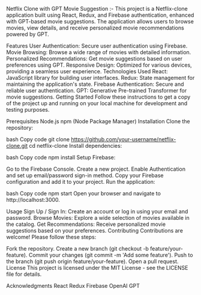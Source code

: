 Netflix Clone with GPT Movie Suggestion :-
This project is a Netflix-clone application built using React, Redux, and Firebase authentication, enhanced with GPT-based movie suggestions. The application allows users to browse movies, view details, and receive personalized movie recommendations powered by GPT.

Features
User Authentication: Secure user authentication using Firebase.
Movie Browsing: Browse a wide range of movies with detailed information.
Personalized Recommendations: Get movie suggestions based on user preferences using GPT.
Responsive Design: Optimized for various devices, providing a seamless user experience.
Technologies Used
React: JavaScript library for building user interfaces.
Redux: State management for maintaining the application's state.
Firebase Authentication: Secure and reliable user authentication.
GPT: Generative Pre-trained Transformer for movie suggestions.
Getting Started
Follow these instructions to get a copy of the project up and running on your local machine for development and testing purposes.

Prerequisites
Node.js
npm (Node Package Manager)
Installation
Clone the repository:

bash
Copy code
git clone https://github.com/your-username/netflix-clone.git
cd netflix-clone
Install dependencies:

bash
Copy code
npm install
Setup Firebase:

Go to the Firebase Console.
Create a new project.
Enable Authentication and set up email/password sign-in method.
Copy your Firebase configuration and add it to your project.
Run the application:

bash
Copy code
npm start
Open your browser and navigate to http://localhost:3000.

Usage
Sign Up / Sign In: Create an account or log in using your email and password.
Browse Movies: Explore a wide selection of movies available in the catalog.
Get Recommendations: Receive personalized movie suggestions based on your preferences.
Contributing
Contributions are welcome! Please follow these steps:

Fork the repository.
Create a new branch (git checkout -b feature/your-feature).
Commit your changes (git commit -m 'Add some feature').
Push to the branch (git push origin feature/your-feature).
Open a pull request.
License
This project is licensed under the MIT License - see the LICENSE file for details.

Acknowledgments
React
Redux
Firebase
OpenAI GPT
